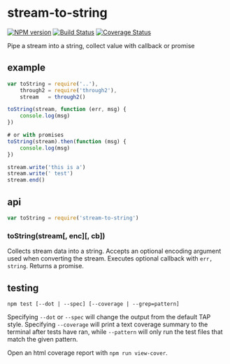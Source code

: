 # stream-to-string

[![NPM version](https://badge.fury.io/js/stream-to-string.png)](http://badge.fury.io/js/stream-to-string)
[![Build Status](https://travis-ci.org/jasonpincin/stream-to-string.svg?branch=master)](https://travis-ci.org/jasonpincin/stream-to-string)
[![Coverage Status](https://coveralls.io/repos/jasonpincin/stream-to-string/badge.png?branch=master)](https://coveralls.io/r/jasonpincin/stream-to-string?branch=master)

Pipe a stream into a string, collect value with callback or promise

## example

```javascript
var toString = require('..'),
    through2 = require('through2'),
    stream   = through2()

toString(stream, function (err, msg) {
    console.log(msg)
})

# or with promises
toString(stream).then(function (msg) {
    console.log(msg)
})

stream.write('this is a')
stream.write(' test')
stream.end()
```

## api

```javascript
var toString = require('stream-to-string')
```

### toString(stream[, enc][, cb])

Collects stream data into a string. Accepts an optional encoding argument used when converting the stream. Executes optional callback with `err, string`. Returns a promise.

## testing

`npm test [--dot | --spec] [--coverage | --grep=pattern]`

Specifying `--dot` or `--spec` will change the output from the default TAP style. 
Specifying `--coverage` will print a text coverage summary to the terminal after 
tests have ran, while `--pattern` will only run the test files that match the given 
pattern.

Open an html coverage report with `npm run view-cover`.
